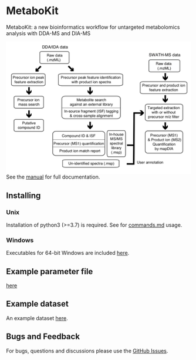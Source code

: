 # MetaboKit
 MetaboKit: a new bioinformatics workflow for untargeted metabolomics analysis with DDA-MS and DIA-MS
 
<img src="Figure1.png" align="left">

See the [manual](manual.pdf) for full documentation.


## Installing 

### Unix
Installation of python3 (>=3.7) is required. See for [commands.md](commands.md) usage.

### Windows

Executables for 64-bit Windows are included [here](https://github.com/MetaboKit/MetaboKit/releases/latest).

## Example parameter file
[here](https://drive.google.com/drive/folders/1XF2y4B_ISxGvO2Ni_CMA1vb_g2kxh2P1?usp=sharing)

## Example dataset

An example dataset [here](https://drive.google.com/drive/folders/1u-n8ig2o-pqZujTmj03zgPi1Z9eLdzVc?usp=sharing).

## Bugs and Feedback

For bugs, questions and discussions please use the [GitHub Issues](https://github.com/MetaboKit/metabokit/issues).

<!---
## License

Copyright (C) <2020> Guoshou Teo < ephteog@nus.edu.sg >, and Hyungwon Choi < hwchoi@nus.edu.sg >, National University of Singapore.

Licensed under the Apache License, Version 2.0 (the "License");

you may not use this file except in compliance with the License.

You may obtain a copy of the License at

[Apache 2.0 license](http://www.apache.org/licenses/LICENSE-2.0)

Unless required by applicable law or agreed to in writing, software

distributed under the License is distributed on an "AS IS" BASIS,

WITHOUT WARRANTIES OR CONDITIONS OF ANY KIND, either express or implied.

See the License for the specific language governing permissions and

limitations under the License.

--->
